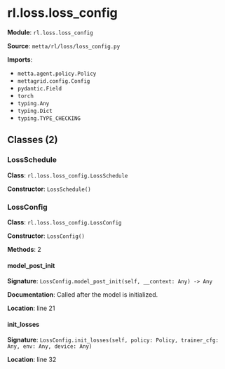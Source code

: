 # rl.loss.loss_config

**Module**: `rl.loss.loss_config`

**Source**: `metta/rl/loss/loss_config.py`

**Imports**:
- `metta.agent.policy.Policy`
- `mettagrid.config.Config`
- `pydantic.Field`
- `torch`
- `typing.Any`
- `typing.Dict`
- `typing.TYPE_CHECKING`

## Classes (2)

### LossSchedule

**Class**: `rl.loss.loss_config.LossSchedule`

**Constructor**: `LossSchedule()`

### LossConfig

**Class**: `rl.loss.loss_config.LossConfig`

**Constructor**: `LossConfig()`

**Methods**: 2

#### model_post_init

**Signature**: `LossConfig.model_post_init(self, __context: Any) -> Any`

**Documentation**: Called after the model is initialized.

**Location**: line 21

#### init_losses

**Signature**: `LossConfig.init_losses(self, policy: Policy, trainer_cfg: Any, env: Any, device: Any)`

**Location**: line 32


